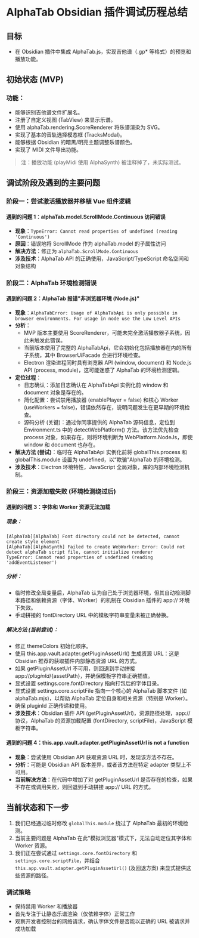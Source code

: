 # AlphaTab Obsidian 插件调试历程总结

## 目标
- 在 Obsidian 插件中集成 AlphaTab.js，实现吉他谱（.gp* 等格式）的预览和播放功能。

## 初始状态 (MVP)
### 功能：
- 能够识别吉他谱文件扩展名。
- 注册了自定义视图 (TabView) 来显示乐谱。
- 使用 alphaTab.rendering.ScoreRenderer 将乐谱渲染为 SVG。
- 实现了基本的音轨选择模态框 (TracksModal)。
- 能够根据 Obsidian 的暗黑/明亮主题调整乐谱颜色。
- 实现了 MIDI 文件导出功能。

> 注：播放功能 (playMidi 使用 AlphaSynth) 被注释掉了，未实际测试。

## 调试阶段及遇到的主要问题

### 阶段一：尝试激活播放器并移植 Vue 组件逻辑
#### 遇到的问题 1：alphaTab.model.ScrollMode.Continuous 访问错误
- **现象**：`TypeError: Cannot read properties of undefined (reading 'Continuous')`
- **原因**：错误地将 ScrollMode 作为 alphaTab.model 的子属性访问
- **解决方法**：修正为 `alphaTab.ScrollMode.Continuous`
- **涉及技术**：AlphaTab API 的正确使用，JavaScript/TypeScript 命名空间和对象结构

### 阶段二：AlphaTab 环境检测错误
#### 遇到的问题 2：AlphaTab 报错"非浏览器环境 (Node.js)"
- **现象**：`AlphaTabError: Usage of AlphaTabApi is only possible in browser environments. For usage in node use the Low Level APIs`
- **分析**：
  - MVP 版本主要使用 ScoreRenderer，可能未完全激活播放器子系统，因此未触发此错误。
  - 当前版本使用了完整的 AlphaTabApi，它会初始化包括播放器在内的所有子系统，其中 BrowserUiFacade 会进行环境检查。
  - Electron 渲染进程同时具有浏览器 API (window, document) 和 Node.js API (process, module)，这可能迷惑了 AlphaTab 的环境检测逻辑。
- **定位过程**：
  - 日志确认：添加日志确认在 AlphaTabApi 实例化前 window 和 document 对象是存在的。
  - 简化配置：尝试禁用播放器 (enablePlayer = false) 和核心 Worker (useWorkers = false)，错误依然存在，说明问题发生在更早期的环境检查。
  - 源码分析 (关键)：通过你同事提供的 AlphaTab 源码信息，定位到 Environment.ts 中的 detectWebPlatform() 方法。该方法优先检查 process 对象，如果存在，则将环境判断为 WebPlatform.NodeJs，即使 window 和 document 也存在。
- **解决方法 (尝试)**：临时在 AlphaTabApi 实例化前将 globalThis.process 和 globalThis.module 设置为 undefined，以“欺骗”AlphaTab 的环境检测。
- **涉及技术**：Electron 环境特性，JavaScript 全局对象，库的内部环境检测机制。

### 阶段三：资源加载失败 (环境检测绕过后)
#### 遇到的问题 3：字体和 Worker 资源无法加载
##### 现象：
```
[AlphaTab][AlphaTab] Font directory could not be detected, cannot create style element
[AlphaTab][AlphaSynth] Failed to create WebWorker: Error: Could not detect alphaTab script file, cannot initialize renderer
TypeError: Cannot read properties of undefined (reading 'addEventListener')
```

##### 分析：
- 临时修改全局变量后，AlphaTab 认为自己处于浏览器环境，但其自动检测脚本路径和依赖资源（字体、Worker）的机制在 Obsidian 插件的 app:// 环境下失效。
- 手动拼接的 fontDirectory URL 中的模板字符串变量未被正确替换。

##### 解决方法 (当前尝试)：
- 修正 themeColors 初始化顺序。
- 使用 this.app.vault.adapter.getPluginAssetUrl() 生成资源 URL：这是 Obsidian 推荐的获取插件内部静态资源 URL 的方式。
- 如果 getPluginAssetUrl 不可用，则回退到手动拼接 app://${pluginId}/${assetPath}，并确保模板字符串正确插值。
- 显式设置 settings.core.fontDirectory 指向打包后的字体目录。
- 显式设置 settings.core.scriptFile 指向一个核心的 AlphaTab 脚本文件 (如 alphaTab.mjs)，以帮助 AlphaTab 定位自身和相关资源（特别是 Worker）。
- 确保 pluginId 正确传递和使用。
- **涉及技术**：Obsidian 插件 API (getPluginAssetUrl)，资源路径处理，app:// 协议，AlphaTab 的资源加载配置 (fontDirectory, scriptFile)，JavaScript 模板字符串。

#### 遇到的问题 4：this.app.vault.adapter.getPluginAssetUrl is not a function
- **现象**：尝试使用 Obsidian API 获取资源 URL 时，发现该方法不存在。
- **分析**：可能是 Obsidian API 版本差异，或者该方法在特定 adapter 类型上不可用。
- **当前解决方法**：在代码中增加了对 getPluginAssetUrl 是否存在的检查，如果不存在或调用失败，则回退到手动拼接 app:// URL 的方式。

## 当前状态和下一步
1. 我们已经通过临时修改 `globalThis.module` 绕过了 AlphaTab 最初的环境检测。
2. 当前主要问题是 AlphaTab 在此"模拟浏览器"模式下，无法自动定位其字体和 Worker 资源。
3. 我们正在尝试通过 `settings.core.fontDirectory` 和 `settings.core.scriptFile`，并结合 `this.app.vault.adapter.getPluginAssetUrl()` (及回退方案) 来显式提供这些资源的路径。

### 调试策略
- 保持禁用 Worker 和播放器
- 首先专注于让静态乐谱渲染（仅依赖字体）正常工作
- 观察开发者控制台的网络请求，确认字体文件是否能以正确的 URL 被请求并成功加载
